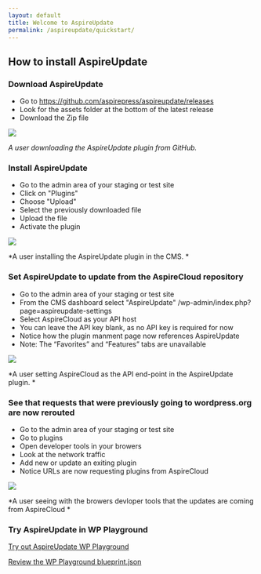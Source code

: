 ```yaml
---
layout: default
title: Welcome to AspireUpdate
permalink: /aspireupdate/quickstart/
---
```



## How to install AspireUpdate

### Download AspireUpdate

- Go to https://github.com/aspirepress/aspireupdate/releases 
- Look for the assets folder at the bottom of the latest release
- Download the Zip file

![](https://www.dummyimage.com/600x400/000/fff)

*A user downloading the AspireUpdate plugin from GitHub.*

### Install AspireUpdate 

- Go to the admin area of your staging or test site
- Click on "Plugins"
- Choose "Upload"
- Select the previously downloaded file
- Upload the file
- Activate the plugin

![](https://www.dummyimage.com/600x400/000/fff)

*A user installing the AspireUpdate plugin in the CMS. *

### Set AspireUpdate to update from the AspireCloud repository

- Go to the admin area of your staging or test site
- From the CMS dashboard select "AspireUpdate" /wp-admin/index.php?page=aspireupdate-settings
- Select AspireCloud as your API host
- You can leave the API key blank, as no API key is required for now
- Notice how the plugin manment page now references AspireUpdate
- Note: The “Favorites” and “Features” tabs are unavailable 

![](https://www.dummyimage.com/600x400/000/fff)

*A user setting AspireCloud as the API end-point in the AspireUpdate plugin. *

### See that requests that were previously going to wordpress.org are now rerouted

- Go to the admin area of your staging or test site
- Go to plugins
- Open developer tools in your browers
- Look at the network traffic
- Add new or update an exiting plugin 
- Notice URLs are now requesting plugins from AspireCloud

![](https://www.dummyimage.com/600x400/000/fff)

*A user seeing with the browers devloper tools that the updates are coming from AspireCloud *


### Try AspireUpdate in WP Playground

[Try out AspireUpdate WP Playground](https://playground.wordpress.net/?blueprint-url=https://raw.githubusercontent.com/aspirepress/aspireupdate/refs/heads/playground-ready/assets/playground/blueprint.json)

[Review the WP Playground blueprint.json](https://github.com/aspirepress/aspireupdate/blob/playground-ready/assets/playground/blueprint.json)




